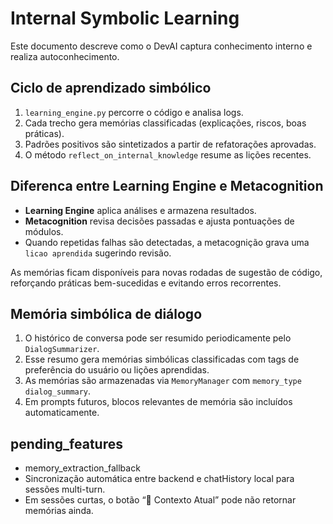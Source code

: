 # Internal Symbolic Learning

Este documento descreve como o DevAI captura conhecimento interno e realiza autoconhecimento.

## Ciclo de aprendizado simbólico
1. `learning_engine.py` percorre o código e analisa logs.
2. Cada trecho gera memórias classificadas (explicações, riscos, boas práticas).
3. Padrões positivos são sintetizados a partir de refatorações aprovadas.
4. O método `reflect_on_internal_knowledge` resume as lições recentes.

## Diferenca entre Learning Engine e Metacognition
- **Learning Engine** aplica análises e armazena resultados.
- **Metacognition** revisa decisões passadas e ajusta pontuações de módulos.
- Quando repetidas falhas são detectadas, a metacognição grava uma `licao aprendida` sugerindo revisão.

As memórias ficam disponíveis para novas rodadas de sugestão de código, reforçando práticas bem-sucedidas e evitando erros recorrentes.

## Memória simbólica de diálogo

1. O histórico de conversa pode ser resumido periodicamente pelo `DialogSummarizer`.
2. Esse resumo gera memórias simbólicas classificadas com tags de preferência do usuário ou lições aprendidas.
3. As memórias são armazenadas via `MemoryManager` com `memory_type` `dialog_summary`.
4. Em prompts futuros, blocos relevantes de memória são incluídos automaticamente.

## pending_features
- memory_extraction_fallback
- Sincronização automática entre backend e chatHistory local para sessões multi-turn.
- Em sessões curtas, o botão “🧠 Contexto Atual” pode não retornar memórias ainda.

